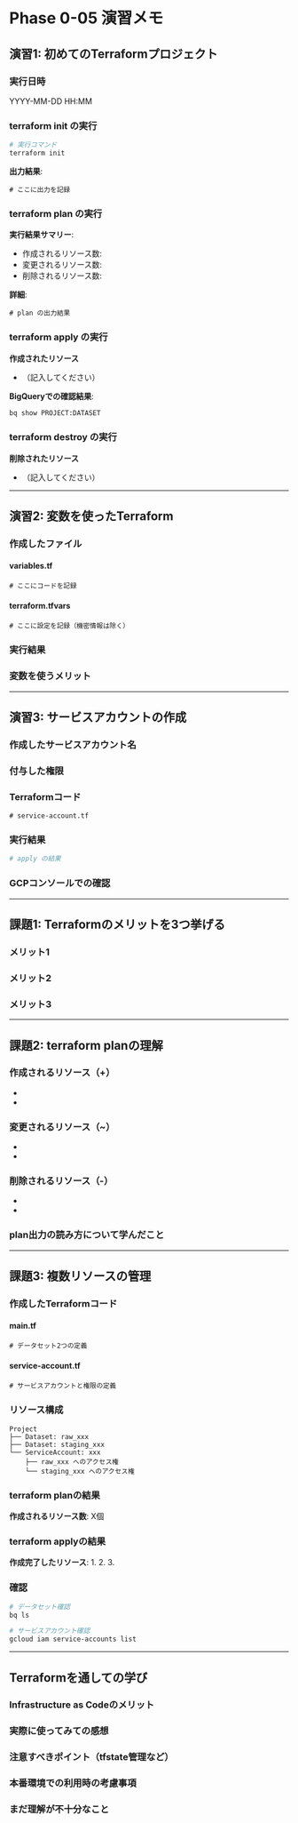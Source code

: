 # Phase 0-05 演習メモ

## 演習1: 初めてのTerraformプロジェクト

### 実行日時

YYYY-MM-DD HH:MM

### terraform init の実行

```bash
# 実行コマンド
terraform init
```

**出力結果**:

```
# ここに出力を記録
```

### terraform plan の実行

**実行結果サマリー**:

- 作成されるリソース数:
- 変更されるリソース数:
- 削除されるリソース数:

**詳細**:

```
# plan の出力結果
```

### terraform apply の実行

**作成されたリソース**

- （記入してください）

**BigQueryでの確認結果**:

```bash
bq show PROJECT:DATASET
```

### terraform destroy の実行

**削除されたリソース**

- （記入してください）

---

## 演習2: 変数を使ったTerraform

### 作成したファイル

#### variables.tf

```hcl
# ここにコードを記録
```

#### terraform.tfvars

```hcl
# ここに設定を記録（機密情報は除く）
```

### 実行結果

### 変数を使うメリット

---

## 演習3: サービスアカウントの作成

### 作成したサービスアカウント名

### 付与した権限

### Terraformコード

```hcl
# service-account.tf
```

### 実行結果

```bash
# apply の結果
```

### GCPコンソールでの確認

---

## 課題1: Terraformのメリットを3つ挙げる

### メリット1

### メリット2

### メリット3

---

## 課題2: terraform planの理解

### 作成されるリソース（+）

-
-

### 変更されるリソース（~）

-
-

### 削除されるリソース（-）

-
-

### plan出力の読み方について学んだこと

---

## 課題3: 複数リソースの管理

### 作成したTerraformコード

#### main.tf

```hcl
# データセット2つの定義
```

#### service-account.tf

```hcl
# サービスアカウントと権限の定義
```

### リソース構成

```
Project
├── Dataset: raw_xxx
├── Dataset: staging_xxx
└── ServiceAccount: xxx
    ├── raw_xxx へのアクセス権
    └── staging_xxx へのアクセス権
```

### terraform planの結果

**作成されるリソース数**: X個

### terraform applyの結果

**作成完了したリソース**:
1.
2.
3.

### 確認

```bash
# データセット確認
bq ls

# サービスアカウント確認
gcloud iam service-accounts list
```

---

## Terraformを通しての学び

### Infrastructure as Codeのメリット

### 実際に使ってみての感想

### 注意すべきポイント（tfstate管理など）

### 本番環境での利用時の考慮事項

### まだ理解が不十分なこと
